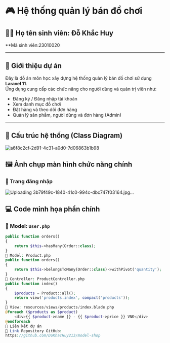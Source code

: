 # 🎮 Hệ thống quản lý bán đồ chơi

## 👨‍🎓 Họ tên sinh viên: Đỗ Khắc Huy  
**Mã sinh viên:23010020

---

## 📌 Giới thiệu dự án

Đây là đồ án môn học xây dựng hệ thống quản lý bán đồ chơi sử dụng **Laravel 11**.  
Ứng dụng cung cấp các chức năng cho người dùng và quản trị viên như:

- Đăng ký / Đăng nhập tài khoản
- Xem danh mục đồ chơi
- Đặt hàng và theo dõi đơn hàng
- Quản lý sản phẩm, người dùng và đơn hàng (Admin)

---

## 🧱 Cấu trúc hệ thống (Class Diagram)
![a6f8c2cf-2d91-4c31-a0d0-7d06863b1b98](https://github.com/user-attachments/assets/7e641ea3-aeb5-4ad0-9e51-91c957a0304f)


## 🖼️ Ảnh chụp màn hình chức năng chính

### 🔐 Trang đăng nhập

![Uploading 3b79f49c-1840-41c0-994c-dbc747f03164.jpg…]()





## 💻 Code minh họa phần chính

### 📁 Model: `User.php`

```php
public function orders()
{
    return $this->hasMany(Order::class);
}
📁 Model: Product.php
public function orders()
{
    return $this->belongsToMany(Order::class)->withPivot('quantity');
}
📁 Controller: ProductController.php
public function index()
{
    $products = Product::all();
    return view('products.index', compact('products'));
}
📁 View: resources/views/products/index.blade.php
@foreach ($products as $product)
    <div>{{ $product->name }} - {{ $product->price }} VNĐ</div>
@endforeach
🔗 Liên kết dự án
📂 Link Repository GitHub:
https://github.com/DoKhacHuy213/model-shop

